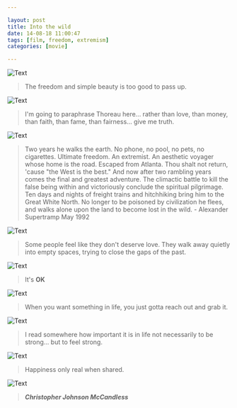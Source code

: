 ```yaml
---

layout: post
title: Into the wild
date: 14-08-18 11:00:47
tags: [film, freedom, extremism]
categories: [movie]

---
```


![Text]({{site.url}}/assets/blog_img/2014-08-10-into-the-wild/Into.the.Wild.2%5B00_10_24%5D%5B20140817-230840-2%5D.PNG) 

> The freedom and simple beauty is too good to pass up.

![Text]({{site.url}}/assets/blog_img/2014-08-10-into-the-wild/Into.the.Wild.2%5B00_36_03%5D%5B20140817-233535-9%5D.PNG)

> I'm going to paraphrase Thoreau here... rather than love, than money, than faith, than fame, than fairness... give me truth.

![Text]({{site.url}}/assets/blog_img/2014-08-10-into-the-wild/Into.the.Wild.2%5B00_52_03%5D%5B20140817-235225-4%5D.PNG) 

> Two years he walks the earth. No phone, no pool, no pets, no cigarettes. Ultimate freedom. An extremist. An aesthetic voyager whose home is the road. Escaped from Atlanta. Thou shalt not return, 'cause "the West is the best." And now after two rambling years comes the final and greatest adventure. The climactic battle to kill the false being within and victoriously conclude the spiritual pilgrimage. Ten days and nights of freight trains and hitchhiking bring him to the Great White North. No longer to be poisoned by civilization he flees, and walks alone upon the land to become lost in the wild. - Alexander Supertramp May 1992

![Text]({{site.url}}/assets/blog_img/2014-08-10-into-the-wild/Into.the.Wild.2%5B01_03_33%5D%5B20140818-000404-5%5D.PNG)

> Some people feel like they don't deserve love. They walk away quietly into empty spaces, trying to close the gaps of the past.

![Text]({{site.url}}/assets/blog_img/2014-08-10-into-the-wild/Into.the.Wild.2%5B01_21_42%5D%5B20140818-002324-0%5D.PNG)

> It's **OK**

![Text]({{site.url}}/assets/blog_img/2014-08-10-into-the-wild/Into.the.Wild.2%5B01_43_37%5D%5B20140818-004906-1%5D.PNG)

> When you want something in life, you just gotta reach out and grab it. 

![Text]({{site.url}}/assets/blog_img/2014-08-10-into-the-wild/Into.the.Wild.2%5B02_12_43%5D%5B20140818-011807-4%5D.PNG)

> I read somewhere how important it is in life not necessarily to be strong... but to feel strong.

![Text]({{site.url}}/assets/blog_img/2014-08-10-into-the-wild/Into.the.Wild.2%5B02_17_41%5D%5B20140818-012331-6%5D.PNG)

> Happiness only real when shared.

![Text]({{site.url}}/assets/blog_img/2014-08-10-into-the-wild/Into.the.Wild.2%5B02_22_33%5D%5B20140818-012837-9%5D.PNG)

> ***Christopher Johnson McCandless***